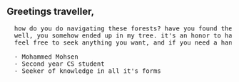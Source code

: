 ## Greetings traveller,
<pre>
  how do you do navigating these forests? have you found the barks you're looking for? 
  well, you somehow ended up in my tree. it's an honor to have you passing by.
  feel free to seek anything you want, and if you need a hand reach out right away(mohammedmohsen1c@gmail.com).

  - Mohammed Mohsen
  - Second year CS student
  - Seeker of knowledge in all it's forms
  
</pre> 
<!--
**nicro23/nicro23** is a ✨ _special_ ✨ repository because its `README.md` (this file) appears on your GitHub profile.

Here are some ideas to get you started:

- 🔭 I’m currently working on ...
- 🌱 I’m currently learning ...
- 👯 I’m looking to collaborate on ... 
- 🤔 I’m looking for help with ...
- 💬 Ask me about ...
- 📫 How to reach me: ...
- 😄 Pronouns: ...
- ⚡ Fun fact: ...
-->
